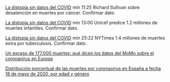 
[La distopía sin datos del COVID](https://www.youtube.com/watch?v=2-Vq0nNHycE&t=94s) min 11:25  Richard Sullivan sobre desatención en muertes por cáncer. Confirmar dato. 

[La distopía sin datos del COVID](https://www.youtube.com/watch?v=2-Vq0nNHycE&t=94s) min 13:00 Unicef predice 1.2 millones de muertes infantiles. Confirmar dato.

[La distopía sin datos del COVID](https://www.youtube.com/watch?v=2-Vq0nNHycE&t=94s) min 25:22 NYTimes 1.4 millones de muertes extra por tuberculosis. Confirmar dato.

[Un exceso de 177.000 muertes: qué dicen los datos del MoMo sobre el coronavirus en Europa](https://magnet.xataka.com/en-diez-minutos/exceso-177-000-muertes-que-dicen-datos-momo-coronavirus-europa)

[Distribución porcentual de las muertes por coronavirus en España a fecha 18 de mayo de 2020, por edad y género](https://es.statista.com/estadisticas/1125974/covid-19-porcentaje-de-fallecimientos-por-edad-y-genero-en-espana/)



